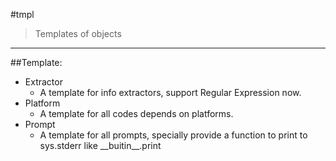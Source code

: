 #tmpl
> Templates of objects
---
##Template:
- Extractor
    - A template for info extractors, support Regular Expression now.
- Platform
    - A template for all codes depends on platforms.
- Prompt
    - A template for all prompts, specially provide a function to print to sys.stderr like \_\_buitin\_\_.print
